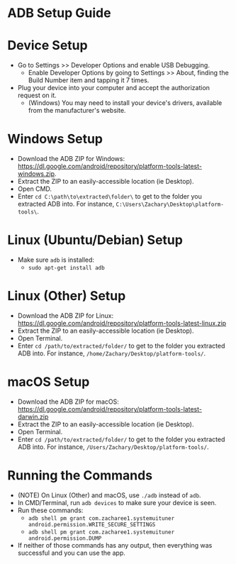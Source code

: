 # ADB Setup Guide

# Device Setup
 - Go to Settings >> Developer Options and enable USB Debugging.
     - Enable Developer Options by going to Settings >> About, finding the Build Number item and tapping it 7 times.
 - Plug your device into your computer and accept the authorization request on it.
     - (Windows) You may need to install your device's drivers, available from the manufacturer's website.

# Windows Setup
 - Download the ADB ZIP for Windows: https://dl.google.com/android/repository/platform-tools-latest-windows.zip.
 - Extract the ZIP to an easily-accessible location (ie Desktop).
 - Open CMD.
 - Enter `cd C:\path\to\extracted\folder\` to get to the folder you extracted ADB into. For instance, `C:\Users\Zachary\Desktop\platform-tools\`.
 
# Linux (Ubuntu/Debian) Setup
 - Make sure `adb` is installed:
     - `sudo apt-get install adb`

# Linux (Other) Setup
 - Download the ADB ZIP for Linux: https://dl.google.com/android/repository/platform-tools-latest-linux.zip
 - Extract the ZIP to an easily-accessible location (ie Desktop).
 - Open Terminal.
 - Enter `cd /path/to/extracted/folder/` to get to the folder you extracted ADB into. For instance, `/home/Zachary/Desktop/platform-tools/`.

# macOS Setup
 - Download the ADB ZIP for macOS: https://dl.google.com/android/repository/platform-tools-latest-darwin.zip
 - Extract the ZIP to an easily-accessible location (ie Desktop).
 - Open Terminal.
 - Enter `cd /path/to/extracted/folder/` to get to the folder you extracted ADB into. For instance, `/Users/Zachary/Desktop/platform-tools/`.
 
# Running the Commands
 - (NOTE) On Linux (Other) and macOS, use `./adb` instead of `adb`.
 - In CMD/Terminal, run `adb devices` to make sure your device is seen.
 - Run these commands:
     - `adb shell pm grant com.zacharee1.systemuituner android.permission.WRITE_SECURE_SETTINGS`
     - `adb shell pm grant com.zacharee1.systemuituner android.permission.DUMP`
 - If neither of those commands has any output, then everything was successful and you can use the app.

